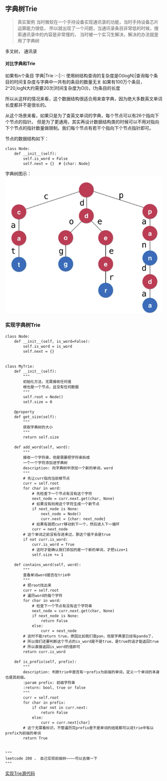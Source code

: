 <!--
 * @Author: 27
 * @LastEditors: 27
 * @Date: 2020-05-20 21:57:11
 * @LastEditTime: 2020-05-20 23:25:07
 * @FilePath: /Algorithms_Note/content/数据结构与算法基础学习/Trie字典树/Trie.md
 * @description: type some description
--> 
## 字典树Trie

> 真实案例
当时微软在一个手持设备实现通讯录的功能，当时手持设备芯片运算能力很低，
所以就出现了一个问题，当通讯录条目非常低的时候，搜索通讯录中的内容是非常慢的，
当时被一个实习生解决，解决的办法就是用了字典树

多叉树， 通讯录

#### 对比字典和Trie

如果有n个条目
字典|Trie
:-:|:-:
使用树结构查询的复杂度是O(logN)|查询每个条目的时间复杂度与字典中一共有的条目的数量无关
如果有100万个条目，2^20,logN大约需要20次|时间复杂度为O(l)，l为条目的长度

所以从这样的情况来看，这个数据结构很适合用来查字典，因为绝大多数英文单词长度都并不是很长的。

从这个场景来看，如果只是为了查英文单词的字典，每个节点可以有26个指向下个节点的指针。
但是为了更通用，其实再设计数据结构类的时候可以不用对指向下个节点的指针数量做限制。我们每个节点有若干个指向下个节点指针即可。

节点的数据结构如下：
```
class Node:
    def __init__(self):
        self.is_word = False
        self.next = {}  # {char: Node}
```
字典树图示：
![Trie字典树](./img/trie0.png)

### 实现字典树Trie
```
class Node:
    def __init__(self, is_word=False):
        self.is_word = is_word
        self.next = {}


class MyTrie:
    def __init__(self):
        """
        初始化方法，无需接收任何值
        根也是一个节点，且没有任何数据
        """
        self.root = Node()
        self.size = 0

    @property
    def get_size(self):
        """
        获取字典树的大小
        """
        return self.size

    def add_word(self, word):
        """
        接收一个字符串，但是需要把字符串拆成
        一个一个字符添加进字典树
        description: 向字典树中添加一个新的单词，word
        """
        # 先让curr指向当前根节点
        curr = self.root
        for char in word:
            # 先检查下一个节点有没有这个字符
            next_node = curr.next.get(char, None)
            # 如果没有则用这个字符生成一个新节点
            if next_node is None:
                next_node = Node()
                curr.next = {char: next_node}
            # 如果有就把curr移动到下一个，然后进入下一循环
            curr = next_node
        # 这个单词之前没有存进来过，那这个值不会是true
        if not curr.is_word:
            curr.is_word = True
            # 这时才能确认我们添加的是一个新的单词，才把size+1
            self.size += 1

    def contains_word(self, word):
        """
        查看单词word是否在trie中
        """
        # 把root找出来
        curr = self.root
        # 遍历word的每个字符
        for char in word:
            # 检查下一个节点有没有这个字符串
            next_node = curr.next.get(char, None)
            if next_node is None:
                return False
            else:
                curr = next_node
        # 这时不能return true，原因比如我们查pan，但是字典里已经有panda了，
        # 所以我们还要判断这个节点的is_word是不是true，是true的话才能返回true
        # 所以直接返回is_word的值即可
        return curr.is_word

    def is_prefix(self, prefix):
        """
        description: 判断trie中是否有一prefix为前缀的单词，定义一个单词的本身也是其前缀。
        :param prefix: 前缀字符串
        :return: bool, true or false
        """
        curr = self.root
        for char in prefix:
            if char not in curr.next:
                return False
            else:
                curr = curr.next[char]
        # 这个无需看标识，不管遍历完prefix是不是单词的结尾都可以说trie中有以prefix为前缀的单词
        return True


"""
leetcode 208 ， 自己实现前缀树~~~~可以去做一下
"""
```
[实现Trie源代码](./my_trie.py)

